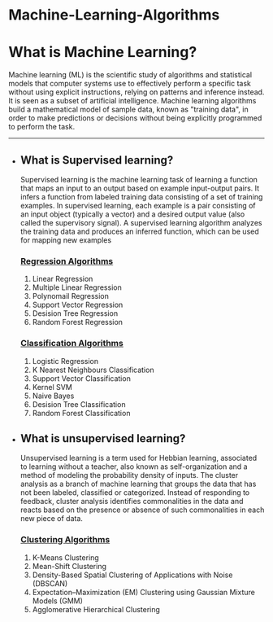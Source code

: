 # Machine-Learning-Algorithms
 <h1>What is Machine Learning?</h1>
 Machine learning (ML) is the scientific study of algorithms and statistical models that computer systems use to effectively perform a 
 specific task without using explicit instructions, relying on patterns and inference instead. It is seen as a subset of artificial 
 intelligence. Machine learning algorithms build a mathematical model of sample data, known as "training data", in order to make 
 predictions or decisions without being explicitly programmed to perform the task.
<hr>
<ul>
<li><h2>What is Supervised learning?</h2></li>
 Supervised learning is the machine learning task of learning a function that maps an input to an output based on example input-output pairs. It infers a function from labeled training data consisting of a set of training examples. In supervised learning, each example is a pair consisting of an input object (typically a vector) and a desired output value (also called the supervisory signal). A supervised learning algorithm analyzes the training data and produces an inferred function, which can be used for mapping new examples
 <h3><u>Regression Algorithms</u></h3>
       <ol>
        <li>Linear Regression</li>
        <li>Multiple Linear Regression</li>
        <li>Polynomail Regression</li>
        <li>Support Vector Regression</li>
        <li>Desision Tree Regression</li>
        <li>Random Forest Regression</li>
       </ol>
 
  <h3><u>Classification Algorithms</u></h3>
  <ol>
        <li>Logistic Regression</li>
        <li>K Nearest Neighbours Classification</li>
        <li>Support Vector Classification</li>
        <li>Kernel SVM</li>
        <li>Naive Bayes</li>
        <li>Desision Tree Classification</li>
        <li>Random Forest Classification</li>
       </ol>
 
<li><h2>What is unsupervised learning?</h2></li>
Unsupervised learning is a term used for Hebbian learning, associated to learning without a teacher, also known as self-organization and a method of modeling the probability density of inputs. The cluster analysis as a branch of machine learning that groups the data that has not been labeled, classified or categorized. Instead of responding to feedback, cluster analysis identifies commonalities in the data and reacts based on the presence or absence of such commonalities in each new piece of data.


  <h3><u>Clustering Algorithms</u></h3>
  <ol>
        <li>K-Means Clustering</li>
        <li>Mean-Shift Clustering</li>
        <li>Density-Based Spatial Clustering of Applications with Noise (DBSCAN)</li>
        <li>Expectation–Maximization (EM) Clustering using Gaussian Mixture Models (GMM)</li>
        <li>Agglomerative Hierarchical Clustering</li>
       </ol>
</ul>
